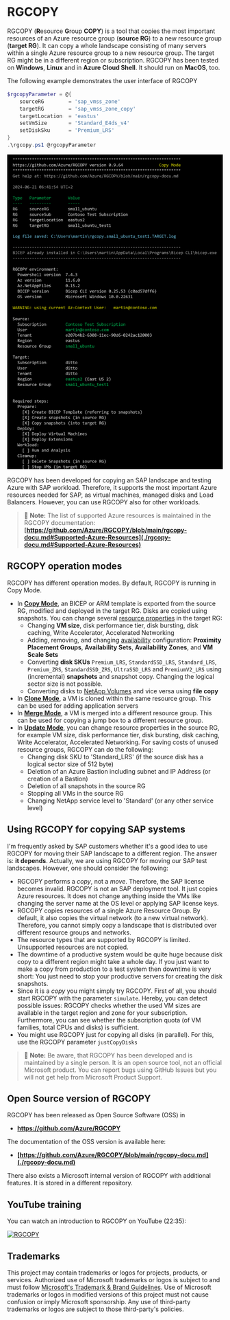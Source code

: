 # RGCOPY

RGCOPY (**R**esource **G**roup **COPY**) is a tool that copies the most important resources of an Azure resource group (**source RG**) to a new resource group (**target RG**). It can copy a whole landscape consisting of many servers within a single Azure resource group to a new resource group. The target RG might be in a different region or subscription. RGCOPY has been tested on **Windows**, **Linux** and in **Azure Cloud Shell**. It should run on **MacOS**, too.

The following example demonstrates the user interface of RGCOPY

```powershell
$rgcopyParameter = @{
    sourceRG        = 'sap_vmss_zone'
    targetRG        = 'sap_vmss_zone_copy'
    targetLocation  = 'eastus'
    setVmSize       = 'Standard_E4ds_v4'
    setDiskSku      = 'Premium_LRS'
}
.\rgcopy.ps1 @rgcopyParameter
```

!["RGCOPY"](/images/RGCOPY.png)

RGCOPY has been developed for copying an SAP landscape and testing Azure with SAP workload. Therefore, it supports the most important Azure resources needed for SAP, as virtual machines, managed disks and Load Balancers. However, you can use RGCOPY also for other workloads.

>:memo: **Note:** The list of supported Azure resources is maintained in the RGCOPY documentation: **[https://github.com/Azure/RGCOPY/blob/main/rgcopy-docu.md#Supported-Azure-Resources](./rgcopy-docu.md#Supported-Azure-Resources)** 

## RGCOPY operation modes

RGCOPY has different operation modes. By default, RGCOPY is running in Copy Mode. 
- In **[Copy Mode](./rgcopy-docu.md#Workflow)**, an BICEP or ARM template is exported from the source RG, modified and deployed in the target RG. Disks are copied using snapshots. You can change several [resource properties](./rgcopy-docu.md#Resource-Configuration-Parameters) in the target RG:
    - Changing **VM size**, disk performance tier, disk bursting, disk caching, Write Accelerator, Accelerated Networking
    - Adding, removing, and changing [availability](./rgcopy-docu.md#Parameters-for-Availability) configuration: **Proximity Placement Groups**, **Availability Sets**, **Availability Zones**, and **VM Scale Sets**
    - Converting **disk SKUs** `Premium_LRS`, `StandardSSD_LRS`, `Standard_LRS`, `Premium_ZRS`, `StandardSSD_ZRS`, `UltraSSD_LRS` and `PremiumV2_LRS` using (incremental) **snapshots** and snapshot copy. Changing the logical sector size is not possible.
    - Converting disks to [NetApp Volumes](./rgcopy-docu.md#NetApp-Volumes-and-Ultra-SSD-Disks) and vice versa using **file copy**
- In **[Clone Mode](./rgcopy-docu.md#Clone-Mode)**, a VM is cloned within the same resource group. This can be used for adding application servers
- In **[Merge Mode](./rgcopy-docu.md#Merge-Mode)**, a VM is merged into a different resource group. This can be used for copying a jump box to a different resource group.
- In **[Update Mode](./rgcopy-docu.md#Update-Mode)**, you can change resource properties in the source RG, for example VM size, disk performance tier, disk bursting, disk caching, Write Accelerator, Accelerated Networking. For saving costs of unused resource groups, RGCOPY can do the following:
    - Changing disk SKU to 'Standard_LRS' (if the source disk has a logical sector size of 512 byte)
    - Deletion of an Azure Bastion including subnet and IP Address (or creation of a Bastion)
    - Deletion of all snapshots in the source RG
    - Stopping all VMs in the source RG
    - Changing NetApp service level to 'Standard' (or any other service level)

## Using RGCOPY for copying SAP systems

I'm frequently asked by SAP customers whether it's a good idea to use RGCOPY for moving their SAP landscape to a different region. The answer is: **it depends**. Actually, we are using RGCOPY for moving our SAP test landscapes. However, one should consider the following: <ul><li>RGCOPY performs a *copy*, not a *move*. Therefore, the SAP license becomes invalid. RGCOPY is not an SAP deployment tool. It just copies Azure resources. It does not change anything inside the VMs like changing the server name at the OS level or applying SAP license keys. </li><li> RGCOPY copies resources of a single Azure Resource Group. By default, it also copies the virtual network (to a new virtual network). Therefore, you cannot simply copy a landscape that is distributed over different resource groups and networks.</li><li> The resource types that are supported by RGCOPY is limited. Unsupported resources are not copied.</li><li> The downtime of a productive system would be quite huge because disk copy to a different region might take a whole day. If you just want to make a copy from production to a test system then downtime is very short: You just need to stop your productive servers for creating the disk snapshots.</li><li> Since it is a *copy* you might simply try RGCOPY. First of all, you should start RGCOPY with the parameter `simulate`. Hereby, you can detect possible issues: RGCOPY checks whether the used VM sizes are available in the target region and zone for your subscription. Furthermore, you can see whether the subscription quota (of VM families, total CPUs and disks) is sufficient. </li><li> You might use RGCOPY just for copying all disks (in parallel). For this, use the RGCOPY parameter `justCopyDisks`</li></ul> 

>:memo: **Note:** Be aware, that RGCOPY has been developed and is maintained by a single person. It is an open source tool, not an official Microsoft product. You can report bugs using GitHub Issues but you will not get help from Microsoft Product Support.

## Open Source version of RGCOPY
RGCOPY has been released as Open Source Software (OSS) in
- **https://github.com/Azure/RGCOPY**

The documentation of the OSS version is available here:

- **[https://github.com/Azure/RGCOPY/blob/main/rgcopy-docu.md](./rgcopy-docu.md)** 

There also exists a Microsoft internal version of RGCOPY with additional features. It is stored in a different repository. 

## YouTube training
You can watch an introduction to RGCOPY on YouTube (22:35):

[![RGCOPY](https://i.ytimg.com/vi/8pCN10CRXtY/hqdefault.jpg)](https://www.youtube.com/watch?v=8pCN10CRXtY)


## Trademarks
This project may contain trademarks or logos for projects, products, or services. Authorized use of Microsoft 
trademarks or logos is subject to and must follow 
[Microsoft's Trademark & Brand Guidelines](https://www.microsoft.com/en-us/legal/intellectualproperty/trademarks/usage/general).
Use of Microsoft trademarks or logos in modified versions of this project must not cause confusion or imply Microsoft sponsorship.
Any use of third-party trademarks or logos are subject to those third-party's policies.

